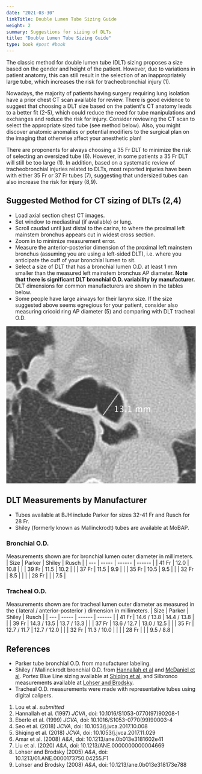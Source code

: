 ```yaml
---
date: "2021-03-30"
linkTitle: Double Lumen Tube Sizing Guide
weight: 2
summary: Suggestions for sizing of DLTs
title: "Double Lumen Tube Sizing Guide"
type: book #post #book
---
```


The classic method for double lumen tube (DLT) sizing proposes a size based on the gender and height of the patient. However, due to variations in patient anatomy, this can still result in the selection of an inappropriately large tube, which increases the risk for tracheobronchial injury (1). 

Nowadays, the majority of patients having surgery requiring lung isolation have a prior chest CT scan available for review. There is good evidence to suggest that choosing a DLT size based on the patient's CT anatomy leads to a better fit (2-5), which could reduce the need for tube manipulations and exchanges and reduce the risk for injury. Consider reviewing the CT scan to select the appropriate sized tube (see method below). Also, you might discover anatomic anomalies or potential modifiers to the surgical plan on the imaging that otherwise affect your anesthetic plan!

There are proponents for always choosing a 35 Fr DLT to minimize the risk of selecting an oversized tube (6). However, in some patients a 35 Fr DLT will still be too large (1). In addition, based on a systematic review of tracheobronchial injuries related to DLTs, most reported injuries have been with either 35 Fr or 37 Fr tubes (7), suggesting that undersized tubes can also increase the risk for injury (8,9).

## Suggested Method for CT sizing of DLTs (2,4)
- Load axial section chest CT images.
- Set window to mediastinal (if available) or lung.
- Scroll caudad until just distal to the carina, to where the proximal left mainstem bronchus appears cut in widest cross section.
- Zoom in to minimize measurement error.
- Measure the anterior-posterior dimension of the proximal left mainstem bronchus (assuming you are using a left-sided DLT), i.e. where you anticipate the cuff of your bronchial lumen to sit.
- Select a size of DLT that has a bronchial lumen O.D. at least 1 mm smaller than the measured left mainstem bronchus AP diameter. **Note that there is significant DLT bronchial O.D. variability by manufacturer.** DLT dimensions for common manufacturers are shown in the tables below.
- Some people have large airways for their larynx size. If the size suggested above seems egregious for your patient, consider also measuring cricoid ring AP diameter (5) and comparing with DLT tracheal O.D.

![CT Scan Measurement of Left Main Bronchus Diameter](ct_measure.jpg)

## DLT Measurements by Manufacturer
- Tubes available at BJH include Parker for sizes 32-41 Fr and Rusch for 28 Fr. 
- Shiley (formerly known as Mallinckrodt) tubes are available at MoBAP.

### Bronchial O.D.
Measurements shown are for bronchial lumen outer diameter in millimeters. 
| Size  | Parker | Shiley | Rusch |
| ---   | ----- | ------ | ------ |
| 41 Fr | 12.0  | 10.8   |        |
| 39 Fr	| 11.5  | 10.2   |        |
| 37 Fr	| 11.5  | 9.9    |        |
| 35 Fr	| 10.5  | 9.5    |        |
| 32 Fr | 8.5   |        |        |
| 28 Fr |       |        | 7.5    |

### Tracheal O.D.
Measurements shown are for tracheal lumen outer diameter as measured in the ( lateral / anterior-posterior ) dimension in millimeters.
| Size  | Parker       | Shiley        | Rusch |
| ---   | -----        | ------        | ------ |
| 41 Fr | 14.6 / 13.8  | 14.4 / 13.8   |        |
| 39 Fr | 14.3 / 13.5  | 13.7 / 13.3   |        |
| 37 Fr | 13.6 / 12.7  | 13.0 / 12.5   |        |
| 35 Fr | 12.7 / 11.7  | 12.7 / 12.0   |        |
| 32 Fr | 11.3 / 10.0  |               |        |
| 28 Fr |              |               |  9.5 / 8.8  |

## References
- Parker tube bronchial O.D. from manufacturer labeling. 
- Shiley / Mallinckrodt bronchial O.D. from [Hannallah et al](https://doi.org/10.1016/S1053-0770(97)90208-1) and [McDaniel et al](https://www.apsf.org/article/double-lumen-endotracheal-endobronchial-tube-diameter-size-indicators-on-packaging-remain-suboptimal/). Portex Blue Line sizing available at [Shiqing et al](https://doi.org/10.1053/j.jvca.2017.11.029), and Silbronco measurements available at [Lohser and Brodsky](https://doi.org/10.1053/j.jvca.2005.03.035).
- Tracheal O.D. measurements were made with representative tubes using digital calipers.

1. Lou et al. *submitted*
2. Hannallah et al. (1997) *JCVA*, doi: 10.1016/S1053-0770(97)90208-1
3. Eberle et al. (1999) *JCVA*, doi: 10.1016/S1053-0770(99)90003-4
4. Seo et al. (2018) *JCVA*, doi: 10.1053/j.jvca.2017.10.008
5. Shiqing et al. (2018) *JCVA*, doi: 10.1053/j.jvca.2017.11.029
6. Amar et al. (2008) *A&A*, doi: 10.1213/ane.0b013e3181602e41
7. Liu et al. (2020) *A&A*, doi: 10.1213/ANE.0000000000004669
8. Lohser and Brodsky (2005) *A&A*, doi: 10.1213/01.ANE.0000173750.04255.F1
9. Lohser and Brodsky (2008) *A&A*, doi: 10.1213/ane.0b013e318173e788